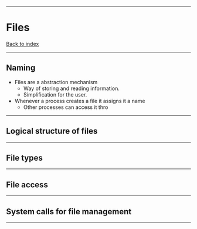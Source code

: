 
---
# Files

[Back to index](../README.md)

---
## Naming

- Files are a abstraction mechanism
	- Way of storing and reading information.
	- Simplification for the user.
- Whenever a process creates a file it assigns it a name
	- Other processes can access it thro

---
## Logical structure of files 



---
## File types



---
## File access



---
## System calls for file management



---